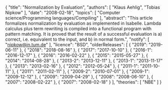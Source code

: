 {
    "title": "Normalization by Evaluation",
    "authors": [
        "Klaus Aehlig",
        "Tobias Nipkow"
    ],
    "date": "2008-02-18",
    "topics": [
        "Computer science/Programming languages/Compiling"
    ],
    "abstract": "This article formalizes normalization by evaluation as implemented in Isabelle. Lambda calculus plus term rewriting is compiled into a functional program with pattern matching. It is proved that the result of a successful evaluation is a) correct, i.e. equivalent to the input, and b) in normal form.",
    "notify": [
        "nipkow@in.tum.de"
    ],
    "licence": "BSD",
    "olderReleases": [
        {
            "2019": "2019-06-11"
        },
        {
            "2018": "2018-08-16"
        },
        {
            "2017": "2017-10-10"
        },
        {
            "2016-1": "2016-12-17"
        },
        {
            "2016": "2016-02-22"
        },
        {
            "2015": "2015-05-27"
        },
        {
            "2014": "2014-08-28"
        },
        {
            "2013-2": "2013-12-11"
        },
        {
            "2013-1": "2013-11-17"
        },
        {
            "2013": "2013-02-16"
        },
        {
            "2012": "2012-05-24"
        },
        {
            "2011-1": "2011-10-11"
        },
        {
            "2011": "2011-02-11"
        },
        {
            "2009-2": "2010-07-01"
        },
        {
            "2009-1": "2009-12-12"
        },
        {
            "2009": "2009-04-29"
        },
        {
            "2008": "2008-06-10"
        },
        {
            "2007": "2008-02-22"
        },
        {
            "2007": "2008-02-18"
        }
    ],
    "theories": [
        "NBE"
    ]
}